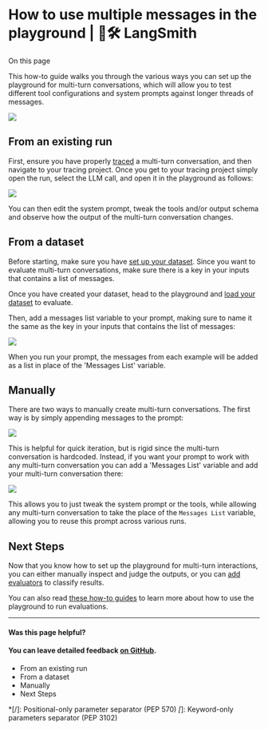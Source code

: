# How to use multiple messages in the playground | 🦜️🛠️ LangSmith

On this page

This how-to guide walks you through the various ways you can set up the playground for multi-turn conversations, which will allow you to test different tool configurations and system prompts against longer threads of messages.

![](/assets/images/multiturn_diagram-a1dbc6180bf819d625af42eece802b0b.png)

## From an existing run​

First, ensure you have properly [traced](/observability) a multi-turn conversation, and then navigate to your tracing project. Once you get to your tracing project simply open the run, select the LLM call, and open it in the playground as follows:

![](/assets/images/multiturn_from_run-ac1a7c1e0f9e5cedf61ac6eaeb9ca540.gif)

You can then edit the system prompt, tweak the tools and/or output schema and observe how the output of the multi-turn conversation changes.

## From a dataset​

Before starting, make sure you have [set up your dataset](/evaluation/how_to_guides/manage_datasets_in_application). Since you want to evaluate multi-turn conversations, make sure there is a key in your inputs that contains a list of messages.

Once you have created your dataset, head to the playground and [load your dataset](/evaluation/how_to_guides/manage_datasets_in_application#from-the-prompt-playground) to evaluate.

Then, add a messages list variable to your prompt, making sure to name it the same as the key in your inputs that contains the list of messages:

![](/assets/images/multiturn_from_dataset-d1acbc18bd4b13f8b69889fc24383c1e.gif)

When you run your prompt, the messages from each example will be added as a list in place of the 'Messages List' variable.

## Manually​

There are two ways to manually create multi-turn conversations. The first way is by simply appending messages to the prompt:

![](/assets/images/multiturn_manual-9751aa036ce3bfdb663b24b5120a2091.gif)

This is helpful for quick iteration, but is rigid since the multi-turn conversation is hardcoded. Instead, if you want your prompt to work with any multi-turn conversation you can add a 'Messages List' variable and add your multi-turn conversation there:

![](/assets/images/multiturn_manual_list-340c009a4029f2a007e6e868a2eb8526.gif)

This allows you to just tweak the system prompt or the tools, while allowing any multi-turn conversation to take the place of the `Messages List` variable, allowing you to reuse this prompt across various runs.

## Next Steps​

Now that you know how to set up the playground for multi-turn interactions, you can either manually inspect and judge the outputs, or you can [add evaluators](/evaluation/how_to_guides#define-an-evaluator) to classify results.

You can also read [these how-to guides](/prompt_engineering/how_to_guides#playground) to learn more about how to use the playground to run evaluations.

* * *

#### Was this page helpful?

  

#### You can leave detailed feedback [on GitHub](https://github.com/langchain-ai/langsmith-docs/issues/new?title=DOC%3A+%3CPlease+write+a+comprehensive+title+after+the+%27DOC%3A+%27+prefix%3E).

  * From an existing run
  * From a dataset
  * Manually
  * Next Steps

  *[/]: Positional-only parameter separator (PEP 570)
  *[*]: Keyword-only parameters separator (PEP 3102)